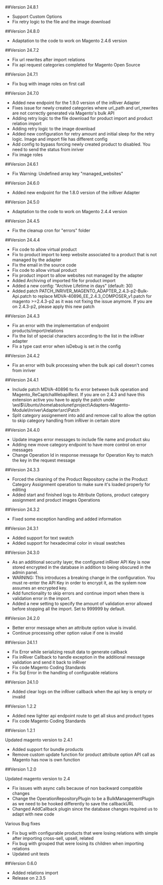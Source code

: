 ##Version 24.8.1
- Support Custom Options
- Fix retry logic to the file and the image download

##Version 24.8.0
- Adaptation to the code to work on Magento 2.4.6 version

##Version 24.7.2
- Fix url rewrites after import relations
- Fix api request categories completed for Magento Open Source

##Version 24.7.1
- Fix bug with image roles on first call

##Version 24.7.0
- Added new endpoint for the 1.9.0 version of the inRiver Adapter
- Fixes issue for newly created categories where url_path and url_rewrites are not correctly generated via Magento's bulk API
- Adding retry logic to the file download for product import and product relation import
- Adding retry logic to the image download
- Added new configuration for retry amount and initial sleep for the retry logic. Image and import file has different config
- Add config to bypass forcing newly created product to disabled. You need to send the status from inriver
- Fix image roles

##Version 24.6.1
- Fix Warning: Undefined array key "managed_websites"

##Version 24.6.0
- Added new endpoint for the 1.8.0 version of the inRiver Adapter
 
##Version 24.5.0
- Adaptation to the code to work on Magento 2.4.4 version

##Version 24.4.5
- Fix the cleanup cron for "errors" folder

##Version 24.4.4
- Fix code to allow virtual product
- Fix to product import to keep website associated to a product that is not managed by the adapter
- Fix the email in the source code
- Fix code to allow virtual product
- Fix product import to allow websites not managed by the adapter
- Added Archiving of imported file for product import
- Added a new config: "Archive Lifetime in days" (default: 30)
- Added patch PATCH_INRIVER_MAGENTO_ADAPTER_2.4.3-p2-Bulk-Api.patch to replace MDVA-40896_EE_2.4.3_COMPOSER_v1.patch for magento >=2.4.3-p2 as it was not fixing the issue anymore. If you are on 2.4.3-p2, please apply this new patch

##Version 24.4.3
- Fix an error with the implementation of endpoint products/import/relations
- Fix the list of special characters according to the list in the inRiver adapter
- Fix a type cast error when isDebug is set in the config

##Version 24.4.2
- Fix an error with bulk processing when the bulk api call doesn't comes from inriver

##Version 24.4.1
- Include patch MDVA-40896 to fix error between bulk operation and Magento_ReCaptchaWebapiRest. If you are on 2.4.3 and have this extension active you have to apply the patch under \\wsl$\Ubuntu\home\absolunet\project\Adapters-Magento-Module\Inriver\Adapter\src\Patch
- Split category assignement into add and remove call to allow the option to skip category handling from inRiver in certain store
 
##Version 24.4.0
- Update images error messages to include file name and product sku
- Adding new move category endpoint to have more control on error messages
- Change Operation Id in response message for Operation Key to match the key in the request message

##Version 24.3.3
- Forced the cleaning of the Product Repository cache in the Product Category Assignment operation to make sure it's loaded properly for editing
- Added start and finished logs to Attribute Options, product category assignment and product images Operations

##Version 24.3.2
- Fixed some exception handling and added information

##Version 24.3.1
- Added support for text swatch
- Added support for hexadecimal color in visual swatches

##Version 24.3.0
- As an additional security layer, the configured inRiver API Key is now stored encrypted in the database in addition to being obscured in the admin panel.
- WARNING: This introduces a breaking change in the configuration. You must re-enter the API Key in order to encrypt it, as the system now assumes an encrypted key.
- Add functionality to skip errors and continue import when there is validation error in the import.
- Added a new setting to specify the amount of validation error allowed before stopping all the import. Set to 999999 by default. 

##Version 24.2.0
- Better error message when an attribute option value is invalid. 
- Continue processing other option value if one is invalid

##Version 24.1.1
- Fix Error while serializing result data to generate callback
- Fix inRiver Callback to handle exception in the additional message validation and send it back to inRiver
- Fix code Magento Coding Standards
- Fix Sql Error in the handling of configurable relations

##Version 24.1.0
- Added clear logs on the inRiver callback when the api key is empty or invalid

##Version 1.2.2
- Added new lighter api endpoint route to get all skus and product types
- Fix code Magento Coding Standards 

##Version 1.2.1

Updated magento version to 2.4.1

- Added support for bundle products
- Remove custom update function for product attribute option API call as Magento has now is own function

##Version 1.2.0

Updated magento version to 2.4

- Fix issues with async calls because of non backward compatible changes
- Change the OperationRepositoryPlugin to be a BulkManagementPlugin as we need to be hooked differently to save the callbackURL
- Changed AddCallback plugin since the database changes required us to adapt with new code

Various Bug fixes
- Fix bug with configurable products that were losing relations with simple after importing cross-sell, upsell, related
- Fix bug with grouped that were losing its children when importing relations
- Updated unit tests 

##Version 0.6.0
- Added relations import
- Release on 2.3.5
